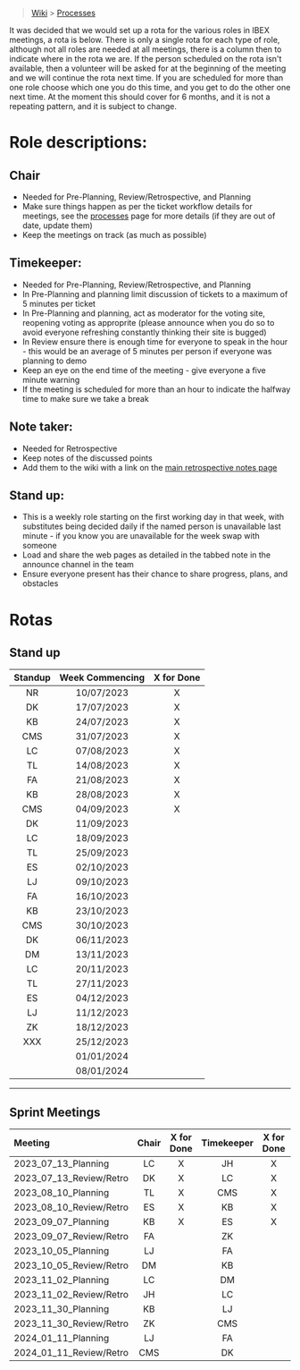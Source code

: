 > [Wiki](Home) > [Processes](Processes)

It was decided that we would set up a rota for the various roles in IBEX meetings, a rota is below. There is only a single rota for each type of role, although not all roles are needed at all meetings, there is a column then to indicate where in the rota we are. If the person scheduled on the rota isn't available, then a volunteer will be asked for at the beginning of the meeting and we will continue the rota next time. If you are scheduled for more than one role choose which one you do this time, and you get to do the other one next time. At the moment this should cover for 6 months, and it is not a repeating pattern, and it is subject to change.

# Role descriptions:
## Chair 
* Needed for Pre-Planning, Review/Retrospective, and Planning
* Make sure things happen as per the ticket workflow details for meetings, see the [processes](Processes) page for more details (if they are out of date, update them)
* Keep the meetings on track (as much as possible)

## Timekeeper:
* Needed for Pre-Planning, Review/Retrospective, and Planning
* In Pre-Planning and planning limit discussion of tickets to a maximum of 5 minutes per ticket
* In Pre-Planning and planning, act as moderator for the voting site, reopening voting as approprite (please announce when you do so to avoid everyone refreshing constantly thinking their site is bugged)
* In Review ensure there is enough time for everyone to speak in the hour - this would be an average of 5 minutes per person if everyone was planning to demo
* Keep an eye on the end time of the meeting - give everyone a five minute warning
* If the meeting is scheduled for more than an hour to indicate the halfway time to make sure we take a break

## Note taker:
* Needed for Retrospective
* Keep notes of the discussed points
* Add them to the wiki with a link on the [main retrospective notes page](Retrospective-Notes)

## Stand up:
* This is a weekly role starting on the first working day in that week, with substitutes being decided daily if the named person is unavailable last minute - if you know you are unavailable for the week swap with someone
* Load and share the web pages as detailed in the tabbed note in the announce channel in the team
* Ensure everyone present has their chance to share progress, plans, and obstacles

# Rotas

## Stand up
 | Standup | Week Commencing | X for Done |
 | :-----: | :-------------: | :--------: |
 |NR  | 10/07/2023 | X |
 |DK  | 17/07/2023 | X |
 |KB  | 24/07/2023 | X |
 |CMS | 31/07/2023 | X |
 |LC  | 07/08/2023 | X |
 |TL  | 14/08/2023 | X |
 |FA  | 21/08/2023 | X |
 |KB  | 28/08/2023 | X |
 |CMS | 04/09/2023 | X |
 |DK  | 11/09/2023 | |
 |LC  | 18/09/2023 | |
 |TL  | 25/09/2023 | |
 |ES  | 02/10/2023 | |
 |LJ  | 09/10/2023 | |
 |FA  | 16/10/2023 | |
 |KB  | 23/10/2023 | |
 |CMS | 30/10/2023 | |
 |DK  | 06/11/2023 | |
 |DM  | 13/11/2023 | |
 |LC  | 20/11/2023 | |
 |TL  | 27/11/2023 | |
 |ES  | 04/12/2023 | |
 |LJ  | 11/12/2023 | |
 |ZK  | 18/12/2023 | |
 |XXX | 25/12/2023 | |
 |    | 01/01/2024 | |
 |    | 08/01/2024 | |

***

## Sprint Meetings
| Meeting| Chair | X for Done | Timekeeper | X for Done | Note taker | X for Done |
| :------| :---: | :--------: | :--------: | :--------: | :--------: | :--------: |
| 2023_07_13_Planning| LC | X | JH| X | |  |
| 2023_07_13_Review/Retro| DK | X | LC| X | ES| X |
| 2023_08_10_Planning| TL | X | CMS| X | |  |
| 2023_08_10_Review/Retro| ES | X | KB| X | DK| X |
| 2023_09_07_Planning| KB | X | ES| X | |  |
| 2023_09_07_Review/Retro| FA |  | ZK|  | DM|  |
| 2023_10_05_Planning| LJ |  | FA|  | |  |
| 2023_10_05_Review/Retro| DM |  | KB|  | LJ|  |
| 2023_11_02_Planning| LC |  | DM|  | |  |
| 2023_11_02_Review/Retro| JH |  | LC|  | ZX|  |
| 2023_11_30_Planning| KB |  | LJ|  | |  |
| 2023_11_30_Review/Retro| ZK |  | CMS|  | LC|  |
| 2024_01_11_Planning| LJ |  | FA|  | |  |
| 2024_01_11_Review/Retro| CMS |  | DK|  | TL|  |

